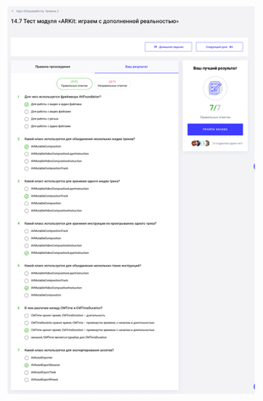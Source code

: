 ![Тест модуля «ARKit: играем с дополненной реальностью»](https://github.com/AsahiOcean/Skillbox/blob/master/iOS-%D1%80%D0%B0%D0%B7%D1%80%D0%B0%D0%B1%D0%BE%D1%82%D0%BA%D0%B0.%20%D0%A3%D1%80%D0%BE%D0%B2%D0%B5%D0%BD%D1%8C%202/14.%20ARKit%20%D0%B8%D0%B3%D1%80%D0%B0%D0%B5%D0%BC%20%D1%81%20%D0%B4%D0%BE%D0%BF%D0%BE%D0%BB%D0%BD%D0%B5%D0%BD%D0%BD%D0%BE%D0%B9%20%D1%80%D0%B5%D0%B0%D0%BB%D1%8C%D0%BD%D0%BE%D1%81%D1%82%D1%8C%D1%8E/14.7%20%D0%A2%D0%B5%D1%81%D1%82%20%D0%BC%D0%BE%D0%B4%D1%83%D0%BB%D1%8F%20%C2%ABARKit%20%D0%B8%D0%B3%D1%80%D0%B0%D0%B5%D0%BC%20%D1%81%20%D0%B4%D0%BE%D0%BF%D0%BE%D0%BB%D0%BD%D0%B5%D0%BD%D0%BD%D0%BE%D0%B9%20%D1%80%D0%B5%D0%B0%D0%BB%D1%8C%D0%BD%D0%BE%D1%81%D1%82%D1%8C%D1%8E%C2%BB.png)
